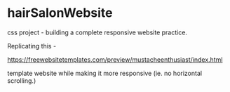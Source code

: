 # hairSalonWebsite
css project - building a complete responsive website practice.

Replicating this -

 https://freewebsitetemplates.com/preview/mustacheenthusiast/index.html 

template website while making it more responsive (ie. no horizontal scrolling.)
